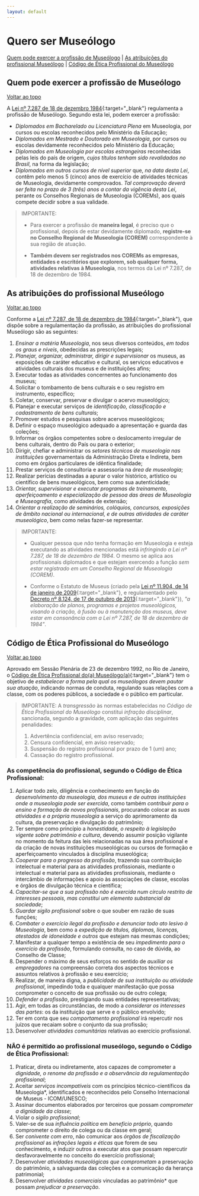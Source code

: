 ```yaml
---
layout: default
---
```


# Quero ser Museólogo

[Quem pode exercer a profissão de Museólogo](#quem-pode-exercer-a-profissão-de-museólogo) | [As atribuições do profissional Museólogo](#as-atribuições-do-profissional-museólogo) | [Código de Ética Profissional do Museólogo](#código-de-ética-profissional-do-museólogo)

## Quem pode exercer a profissão de Museólogo
[Voltar ao topo](#quero-ser-museólogo)

A [Lei nº 7.287 de 18 de dezembro 1984](http://www.planalto.gov.br/ccivil_03/Leis/L7287.htm){:target="_blank"} regulamenta a profissão de Museólogo. Segundo esta lei, podem exercer a profissão:

- *Diplomados em Bacharelado ou Licenciatura Plena* em Museologia, por cursos ou escolas reconhecidos pelo Ministério da Educação;
- *Diplomados em Mestrado e Doutorado em Museologia*, por cursos ou escolas devidamente reconhecidos pelo Ministério da Educação;
- *Diplomados em Museologia por escolas estrangeiras* reconhecidas pelas leis do país de origem, *cujos títulos tenham sido revalidados no Brasil*, na forma da legislação;
- *Diplomados em outros cursos de nível superior* que, *na data desta Lei*, contêm pelo menos 5 (cinco) anos de exercício de atividades técnicas de Museologia, devidamente comprovados. *Tal comprovação deverá ser feita no prazo de 3 (três) anos a contar da vigência desta Lei*, perante os Conselhos Regionais de Museologia (COREMs), aos quais compete decidir sobre a sua validade.

> IMPORTANTE:
> 
> - Para exercer a profissão de **maneira legal**, é preciso que o profissional, depois de estar devidamente diplomado, **registre-se no Conselho Regional de Museologia (COREM)** correspondente à sua região de atuação.
>
> - **Também devem ser registrados nos COREMs as empresas, entidades e escritórios que explorem, sob qualquer forma, atividades relativas à Museologia**, nos termos da Lei nº 7.287, de 18 de dezembro de 1984.

## As atribuições do profissional Museólogo
[Voltar ao topo](#quero-ser-museólogo)

Conforme a [Lei nº 7.287, de 18 de dezembro de 1984](http://www.planalto.gov.br/ccivil_03/Leis/L7287.htm){:target="_blank"}, que dispõe sobre a regulamentação da profissão, as atribuições do profissional Museólogo são as seguintes:

1. *Ensinar a matéria Museologia*, nos seus diversos conteúdos, *em todos os graus e níveis*, obedecidas as prescrições legais;
2. *Planejar, organizar, administrar, dirigir e supervisionar* os museus, as exposições de caráter educativo e cultural, os serviços educativos e atividades culturais dos museus e de instituições afins;
3. Executar todas as atividades concernentes ao funcionamento dos museus;
4. Solicitar o tombamento de bens culturais e o seu registro em instrumento, específico;
5. Coletar, conservar, preservar e divulgar o acervo museológico;
6. Planejar e executar serviços de *identificação, classificação e cadastramento de bens culturais*;
7. Promover estudos e pesquisas sobre acervos museológicos;
8. Definir o espaço museológico adequado a apresentação e guarda das coleções;
9. Informar os órgãos competentes sobre o deslocamento irregular de bens culturais, dentro do País ou para o exterior;
10. Dirigir, chefiar e administrar os *setores técnicos de museologia nas instituições* governamentais da Administração Direta e Indireta, bem como em órgãos particulares de idêntica finalidade;
11. Prestar serviços de consultoria e assessoria na *área de museologia*;
12. Realizar perícias destinadas a apurar o valor histórico, artístico ou científico de bens museológicos, bem como sua autenticidade;
13. *Orientar, supervisionar e executar programas de treinamento, aperfeiçoamento e especialização de pessoa das áreas de Museologia e Museografia*, como atividades de extensão;
14. *Orientar a realização de seminários, colóquios, concursos, exposições de âmbito nacional ou internacional, e de outras atividades de caráter museológico*, bem como nelas fazer-se representar.

> IMPORTANTE:
>
> - Qualquer pessoa que *não* tenha formação em Museologia e esteja executando as atividades mencionadas está *infringindo a Lei nº 7.287, de 18 de dezembro de 1984*. O mesmo se aplica aos profissionais diplomados e que estejam exercendo a função *sem estar registrado em um Conselho Regional de Museologia (COREM)*.
>
> - Conforme o Estatuto de Museus (criado pela [Lei nº 11.904, de 14 de janeiro de 2009](http://www.planalto.gov.br/ccivil_03/_Ato2007-2010/2009/Lei/L11904.htm){:target="_blank"}, e regulamentado pelo [Decreto nº 8.124, de 17 de outubro de 2013](http://www.planalto.gov.br/ccivil_03/_Ato2011-2014/2013/Decreto/D8124.htm){:target="_blank"}), *"a elaboração de planos, programas e projetos museológicos, visando à criação, à fusão ou à manutenção dos museus, deve estar em consonância com a Lei nº 7.287, de 18 de dezembro de 1984"*.

## Código de Ética Profissional do Museólogo
[Voltar ao topo](#quero-ser-museólogo)

Aprovado em Sessão Plenária de 23 de dezembro 1992, no Rio de Janeiro, o [Código de Ética Profissional do(a) Museólogo(a)](http://cofem.org.br/legislacao_/codigo-de-etica/){:target="_blank"} tem o objetivo de *estabelecer a forma pela qual os museólogos devem pautar sua atuação*, indicando normas de conduta, regulando suas relações com a classe, com os poderes públicos, a sociedade e o público em particular.

> IMPORTANTE: A *transgressão* às normas estabelecidas no *Código de Ética Profissional do Museólogo* constitui *infração disciplinar*, sancionada, segundo a gravidade, com aplicação das seguintes penalidades:
> 
> 1. Advertência confidencial, em aviso reservado;
> 2. Censura confidencial, em aviso reservado;
> 3. Suspensão do registro profissional por prazo de 1 (um) ano;
> 4. Cassação do registro profissional. 

### As competência do profissional, segundo o Código de Ética Profissional:

1. Aplicar todo zelo, diligência e conhecimento em função do *desenvolvimento da museologia, dos museus e de outras instituições onde a museologia pode ser exercida*, como também *contribuir para o ensino e formação de novos profissionais*, procurando colocar as *suas atividades e a própria museologia* a serviço do aprimoramento da cultura, da preservação e divulgação do patrimônio;
2. Ter sempre como princípio a *honestidade, o respeito à legislação vigente sobre patrimônio e cultura*, devendo assumir posição vigilante no momento da feitura das leis relacionadas na sua área profissional e da criação de novas instituições museológicas ou cursos de formação e aperfeiçoamento vinculados à disciplina museológica;
3. *Cooperar para o progresso da profissão*, trazendo sua contribuição intelectual e material para as atividades profissionais, mediante o intelectual e material para as atividades profissionais, mediante o intercâmbio de informações e apoio às associações de classe, escolas e órgãos de divulgação técnica e científica;
4. *Capacitar-se que a sua profissão não é exercida num círculo restrito de interesses pessoais, mas constitui um elemento substancial da sociedade*;
5. *Guardar sigilo profissional* sobre o que souber em razão de suas funções;
6. *Combater o exercício ilegal da profissão e denunciar todo ato lesivo à Museologia*, bem como a *expedição de títulos, diplomas, licenças, atestados de idoneidade e outros* que estejam nas mesmas condições;
7. Manifestar a qualquer tempo a existência de seu *impedimento para o exercício da profissão*, formulando consulta, no caso de dúvida, ao Conselho de Classe;
8. Despender o máximo de seus esforços no sentido de *auxiliar os empregadores* na compreensão correta dos aspectos técnicos e assuntos relativos à profissão e seu exercício;
9. Realizar, de maneira digna, a *publicidade de sua instituição ou atividade profissional*, impedindo toda e qualquer manifestação que possa comprometer o conceito de sua profissão ou de outro colega;
10. *Defender a profissão*, prestigiando suas entidades representativas;
11. Agir, em todas as circunstâncias, de modo a *considerar os interesses das partes*: os da instituição que serve e o público envolvido;
12. Ter em conta que seu *comportamento profissional* irá repercutir nos juízos que recaiam sobre o conjunto da sua profissão;
13. Desenvolver *atividades comunitárias* relativas ao exercício profissional.

### NÃO é permitido ao profissional museólogo, segundo o Código de Ética Profissional:

1. Praticar, direta ou indiretamente, atos capazes de comprometer a *dignidade, o renome da profissão e a observância da regulamentação profissional*;
2. Aceitar *serviços incompatíveis* com os princípios técnico-científicos da Museologia*, identificados e reconhecidos pelo Conselho Internacional de Museus - ICOM/UNESCO;
3. Assinar documentos elaborados por terceiros que possam *comprometer a dignidade da classe*;
4. Violar o *sigilo profissional*;
5. Valer-se de sua *influência política* em *benefício próprio*, quando comprometer o direito de colega ou da classe em geral;
6. Ser *conivente com erro*, não comunicar aos *órgãos de fiscalização profissional* as *infrações legais e éticas* que forem de seu conhecimento, e induzir outros a executar atos que possam repercutir desfavoravelmente no conceito do exercício profissional;
7. Desenvolver *atividades museológicas que comprometam* a preservação do patrimônio, a salvaguarda das coleções e a comunicação da herança patrimonial;
8. Desenvolver *atividades comerciais* vinculadas ao patrimônio* que possam *prejudicar a preservação*.
